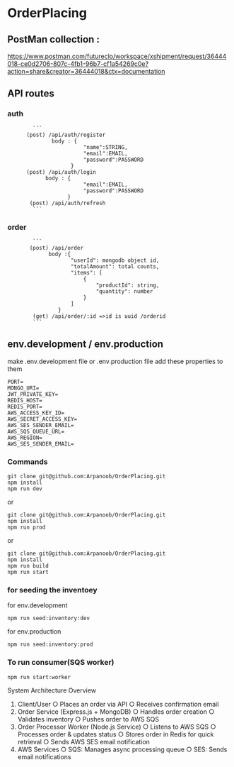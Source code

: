 # OrderPlacing

## PostMan collection :

https://www.postman.com/futureclo/workspace/xshipment/request/36444018-ce0d2706-807c-4fb1-96b7-cf1a54269c0e?action=share&creator=36444018&ctx=documentation

## API routes

### auth

            ```
          (post) /api/auth/register
                  body : {
                            "name":STRING,
                            "email":EMAIL,
                            "password":PASSWORD
                        }
          (post) /api/auth/login
                body : {
                            "email":EMAIL,
                            "password":PASSWORD
                       }
           (post) /api/auth/refresh
            ```

### order

            ```
           (post) /api/order
                 body :{
                        "userId": mongodb object id,
                        "totalAmount": total counts,
                        "items": [
                            {
                                "productId": string,
                                "quantity": number
                            }
                        ]
                    }
            (get) /api/order/:id =>id is uuid /orderid
            ```
## env.development / env.production
 make .env.development file
 or .env.production file 
 add these properties to them

```
PORT=
MONGO_URI=
JWT_PRIVATE_KEY=
REDIS_HOST=
REDIS_PORT=
AWS_ACCESS_KEY_ID=
AWS_SECRET_ACCESS_KEY=
AWS_SES_SENDER_EMAIL=
AWS_SQS_QUEUE_URL=
AWS_REGION=
AWS_SES_SENDER_EMAIL=
```
### Commands
```
git clone git@github.com:Arpanoob/OrderPlacing.git
npm install
npm run dev
```
or
```
git clone git@github.com:Arpanoob/OrderPlacing.git
npm install
npm run prod
```
or
```
git clone git@github.com:Arpanoob/OrderPlacing.git
npm install
npm run build
npm run start
```
### for seeding the inventoey
for env.development
```
npm run seed:inventory:dev
```
for env.production
```
npm run seed:inventory:prod
```

### To run consumer(SQS worker)

```
npm run start:worker
```
 System Architecture Overview
1. Client/User
○ Places an order via API
○ Receives confirmation email
2. Order Service (Express.js + MongoDB)
○ Handles order creation
○ Validates inventory
○ Pushes order to AWS SQS
3. Order Processor Worker (Node.js Service)
○ Listens to AWS SQS
○ Processes order & updates status
○ Stores order in Redis for quick retrieval
○ Sends AWS SES email notification
4. AWS Services
○ SQS: Manages async processing queue
○ SES: Sends email notifications